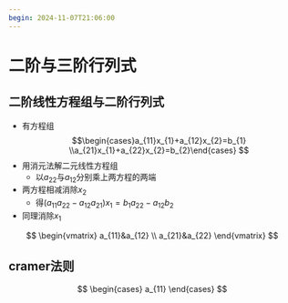 ```yaml
---
begin: 2024-11-07T21:06:00
---
```


# 二阶与三阶行列式

## 二阶线性方程组与二阶行列式

- 有方程组$$\begin{cases}a_{11}x_{1}+a_{12}x_{2}=b_{1} \\a_{21}x_{1}+a_{22}x_{2}=b_{2}\end{cases} $$
-  用消元法解二元线性方程组
	- 以$a_{22}$与$a_{12}$分别乘上两方程的两端
- 两方程相减消除$x_{2}$
	- 得$(a_{11}a_{22}-a_{12}a_{21})x_{1}=b_{1}a_{22}-a_{12}b_{2}$
-  同理消除$x_{1}$



$$
\begin{vmatrix}
a_{11}&a_{12} \\
a_{21}&a_{22}
\end{vmatrix}
$$

## cramer法则

$$
\begin{cases}
a_{11}
\end{cases}
$$